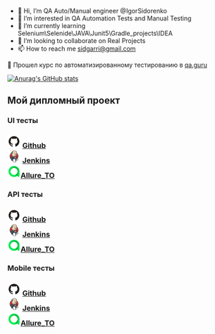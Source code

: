- 👋 Hi, I’m QA Auto/Manual engineer @IgorSidorenko
- 👀 I’m interested in QA Automation Tests and Manual Testing 
- 🌱 I’m currently learning Selenium\Selenide\JAVA\Junit5\Gradle_projects\IDEA
- 💞️ I’m looking to collaborate on Real Projects
- 📫 How to reach me sidgarri@gmail.com

🌱 Прошел курс по автоматизированному тестированию в <a target="_blank" href="https://qa.guru/">qa.guru</a>

[![Anurag's GitHub stats](https://github-readme-stats.vercel.app/api?username=IgorSidorenko)](https://github.com/anuraghazra/github-readme-stats)

## Мой дипломный проект

### UI тесты
<h3><img src="img/logo/GitHub.svg" width="30" height="30"  alt="Github"/> <a target="_blank" href="">Github</a>
<br>
<img src="img/logo/Jenkins.svg" width="30" height="30"  alt="Jenkins"/> <a target="_blank" href="">Jenkins</a>
<br>
<img src="img/logo/Allure_TO.svg" width="30" height="30"  alt="Allure_TO"/><a target="_blank" href="">Allure_TO</a></h3>

### API тесты
<h3><img src="img/logo/GitHub.svg" width="30" height="30"  alt="Github"/> <a target="_blank" href="">Github</a>
<br>
<img src="img/logo/Jenkins.svg" width="30" height="30"  alt="Jenkins"/> <a target="_blank" href="">Jenkins</a>
<br>
<img src="img/logo/Allure_TO.svg" width="30" height="30"  alt="Allure_TO"/><a target="_blank" href="https://allure.autotests.cloud/project/">Allure_TO</a></h3>

### Mobile тесты
<h3><img src="img/logo/GitHub.svg" width="30" height="30"  alt="Github"/> <a target="_blank" href="">Github</a>
<br>
<img src="img/logo/Jenkins.svg" width="30" height="30"  alt="Jenkins"/> <a target="_blank" href="">Jenkins</a>
<br>
<img src="img/logo/Allure_TO.svg" width="30" height="30"  alt="Allure_TO"/><a target="_blank" href="">Allure_TO</a></h3>
